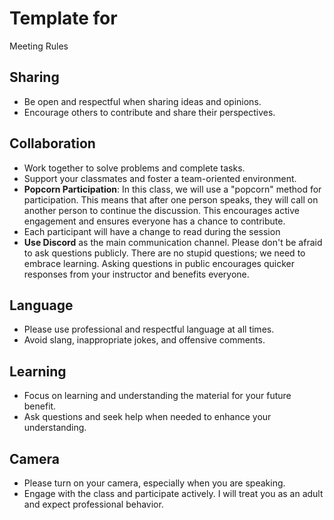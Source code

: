 # Template for
 Meeting Rules

## Sharing

- Be open and respectful when sharing ideas and opinions.
- Encourage others to contribute and share their perspectives.

## Collaboration

- Work together to solve problems and complete tasks.
- Support your classmates and foster a team-oriented environment.
- **Popcorn Participation**: In this class, we will use a "popcorn" method for participation. This means that after one
  person speaks, they will call on another person to continue the discussion. This encourages active engagement and
  ensures everyone has a chance to contribute.
- Each participant will have a change to read during the session
- **Use Discord** as the main communication channel. Please don't be afraid to ask questions publicly. There are no
  stupid questions; we need to embrace learning.
  Asking questions in public encourages quicker responses from your instructor and benefits everyone.

## Language

- Please use professional and respectful language at all times.
- Avoid slang, inappropriate jokes, and offensive comments.

## Learning

- Focus on learning and understanding the material for your future benefit.
- Ask questions and seek help when needed to enhance your understanding.

## Camera

- Please turn on your camera, especially when you are speaking.
- Engage with the class and participate actively. I will treat you as an adult and expect professional behavior.